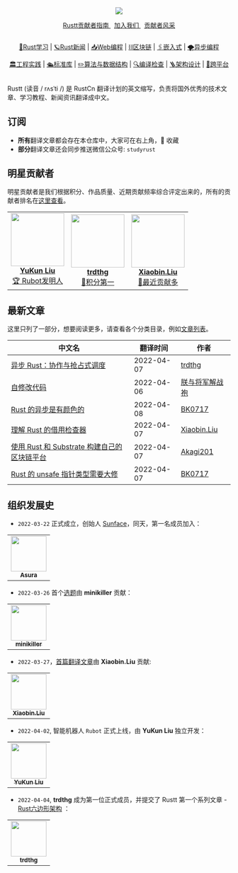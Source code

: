 <div align="center">
    <img src="https://github.com/studyrs/Rustt/blob/main/.github/assets/logo.png?raw=true">

<a align="center" href="https://guide.rustt.org">Rustt贡献者指南 </a>
&nbsp;
<a align="center" href="https://guide.rustt.org/join-us.html">加入我们 </a>
&nbsp;
<a align="center" href="https://github.com/studyrs/Rustt/blob/main/贡献者排名.md">贡献者风采 </a>
</div>


<div align="center">
    <h2> </h2>
    <p><a href="https://github.com/search?q=repo%3Astudyrs%2FRustt+label%3ARust学习&type=Issues&ref=advsearch">🔮Rust学习</a> 
       | <a href="https://github.com/search?q=repo%3Astudyrs%2FRustt+label%3ARust新闻&type=Issues">🪐Rust新闻</a> 
       | <a href="https://github.com/search?q=repo%3Astudyrs%2FRustt+label%3AWeb编程&type=Issues">📥Web编程</a> 
       | <a href="https://github.com/search?q=repo%3Astudyrs%2FRustt+label%3A区块链&type=Issues">⛓区块链</a> 
       | <a href="https://github.com/search?q=repo%3Astudyrs%2FRustt+label%3A嵌入式&type=Issues">🖇嵌入式</a> 
       | <a href="https://github.com/search?q=repo%3Astudyrs%2FRustt+label%3A异步编程&type=Issues">🌪异步编程</a> 
    </p>
    <p>
        <a href="https://github.com/search?q=repo%3Astudyrs%2FRustt+label%3A工程实践&type=Issues">🏛工程实践</a> 
       | <a href="https://github.com/search?q=repo%3Astudyrs%2FRustt+label%3A标准库&type=Issues">🛳标准库</a> 
       | <a href="https://github.com/search?q=repo%3Astudyrs%2FRustt+label%3A算法与数据结构&type=Issues">✏️算法与数据结构</a> 
       | <a href="https://github.com/search?q=repo%3Astudyrs%2FRustt+label%3A编译检查&type=Issues">🔍编译检查</a> 
       | <a href="https://github.com/search?q=repo%3Astudyrs%2FRustt+label%3A架构设计&type=Issues">🪜架构设计</a> 
       | <a href="https://github.com/search?q=repo%3Astudyrs%2FRustt+label%3A跨平台&type=Issues">🚀跨平台</a> 
    </p>
</div>

<h2> </h2>

Rustt (读音 / rʌsˈti /) 是 RustCn 翻译计划的英文缩写，负责将国外优秀的技术文章、学习教程、新闻资讯翻译成中文。


## 订阅

- **所有**翻译文章都会存在本仓库中，大家可在右上角，🌟 收藏
- **部分**翻译文章还会同步推送微信公众号: `studyrust`

## 明星贡献者

明星贡献者是我们根据积分、作品质量、近期贡献频率综合评定出来的，所有的贡献者排名在[这里查看](./贡献者排名.md)。

<table>
    <tr>
        <td align="center">
            <a href="https://github.com/mrxiaozhuox">
                <img src="https://avatars.githubusercontent.com/u/41265098?v=4?s=100" width="120px"  alt=""/>
                <br />
                <b>YuKun Liu</b>
                <br />
                <sub><a href="https://github.com/studyrs/rubot">🏆 Rubot发明人</a></sub>
            </a>
        </td>
        <td align="center">
              <a href="https://github.com/trdthg ">
                  <img src="https://avatars.githubusercontent.com/u/69898423?v=4?s=100" width="120px"  alt=""/>
                <br />
                <b>trdthg</b>
                <br />
                 <sub><a href="https://github.com/studyrs/Rustt/blob/main/贡献者排名.md">💎积分第一</a></sub>
            </a>
        </td>
        <td align="center">
              <a href="https://github.com/lxbwolf ">
                  <img src="https://avatars.githubusercontent.com/u/12119889?v=4?s=100" width="120px"  alt=""/>
                <br />
                <b>Xiaobin.Liu</b>
                <br />
                 <sub><a href="https://github.com/studyrs/rubot">🚀最近贡献多</a></sub>
            </a>
        </td>
    </tr>
</table>

## 最新文章
这里只列了一部分，想要阅读更多，请查看各个分类目录，例如[文章列表](https://github.com/studyrs/Rustt/tree/main/Articles)。

| 中文名 |   翻译时间 | 作者 |
| ------- | -------- | ----- |
| [异步 Rust：协作与抢占式调度](https://github.com/studyrs/Rustt/blob/main/Articles/%5B2022-04-12%5D%20异步%20Rust：协作与抢占式调度.md) | 2022-04-07 | [trdthg](https://github.com/trdthg) |
| [自修改代码](https://github.com/studyrs/Rustt/blob/main/Articles/%5B2022-04-08%5D%20自修改代码.md)| 2022-04-06 | [朕与将军解战袍](https://github.com/a1393323447)|
| [Rust 的异步是有颜色的](https://github.com/studyrs/Rustt/blob/main/Articles/%5B2022-04-08%5D%20Rust%20的异步是有颜色的，这并不是什么大问题.md) | 2022-04-08 |[BK0717](https://github.com/hyuuko) |
| [理解 Rust 的借用检查器](https://github.com/studyrs/Rustt/blob/main/Articles/%5B2022-04-07%5D%20理解%20Rust%20的借用检查器.md) | 2022-04-07 | [Xiaobin.Liu](https://github.com/lxbwolf) |
| [使用 Rust 和 Substrate 构建自己的区块链平台](https://github.com/studyrs/Rustt/blob/main/Articles/%5B2022-04-07%5D%20使用%20Rust%20和%20Substrate%20构建自己的区块链平台.md) | 2022-04-07 | [Akagi201](https://github.com/Akagi201) |
|[Rust 的 unsafe 指针类型需要大修](https://github.com/studyrs/Rustt/blob/main/Articles/%5B2022-04-07%5D%20Rust%20的%20unsafe%20指针类型需要大修.md) | 2022-04-07 | [BK0717](https://github.com/hyuuko) |

## 组织发展史

- `2022-03-22` 正式成立，创始人 [Sunface](https://im.dev)，同天，第一名成员加入： 

<table>
    <tr>
        <td align="center">
            <a href="https://github.com/asur4s">
                <img src="https://avatars.githubusercontent.com/u/99897242?v=4?s=100" width="80px"  alt=""/>
                <br />
                <sub><b>Asura</b></sub>
                <br />
            </a>
        </td>
    </tr>
</table>

- `2022-03-26` 首个[选题](https://github.com/studyrs/Rustt/issues/10)由 **minikiller** 贡献：

<table>
    <tr>
        <td align="center">
            <a href="https://github.com/minikiller">
                  <img src="https://avatars.githubusercontent.com/u/5356570?v=4?s=100" width="80px"  alt=""/>
                <br />
                <sub><b>minikiller</b></sub>
                <br />
            </a>
        </td>
    </tr>
</table>

- `2022-03-27`，[首篇翻译文章](https://github.com/studyrs/Rustt/blob/main/Articles/%5B2022-03-26%5D%20Rust%20嵌入式开发.md)由 **Xiaobin.Liu** 贡献:

<table>
    <tr>
        <td align="center">
            <a href="https://github.com/lxbwolf">
                  <img src="https://avatars.githubusercontent.com/u/12119889?v=4?s=100" width="80px"  alt=""/>
                <br />
                <sub><b>Xiaobin.Liu</b></sub>
                <br />
            </a>
        </td>
    </tr>
</table>

- `2022-04-02`, 智能机器人 `Rubot` 正式上线，由 **YuKun Liu** 独立开发：

<table>
    <tr>
        <td align="center">
            <a href="https://github.com/mrxiaozhuox ">
                  <img src="https://avatars.githubusercontent.com/u/41265098?v=4?s=100" width="80px"  alt=""/>
                <br />
                <sub><b>YuKun Liu</b></sub>
                <br />
            </a>
        </td>
    </tr>
</table>

- `2022-04-04`, **trdthg** 成为第一位正式成员，并提交了 Rustt 第一个系列文章 - [Rust六边形架构](https://github.com/studyrs/Rustt/tree/main/Articles/%5B2022-04-03%5D%20Rust%20六边形架构) ：

<table>
    <tr>
        <td align="center">
            <a href="https://github.com/trdthg ">
                  <img src="https://avatars.githubusercontent.com/u/69898423?v=4?s=100" width="80px"  alt=""/>
                <br />
                <sub><b>trdthg</b></sub>
                <br />
            </a>
        </td>
    </tr>
</table>
